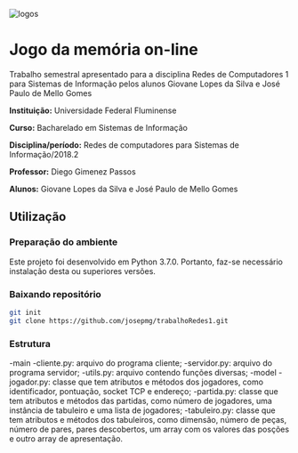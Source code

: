 ![logos](http://www.professores.uff.br/kowada/wp-content/uploads/sites/63/2017/08/UFF-IC-logos.png)
# Jogo da memória on-line
Trabalho semestral apresentado para a disciplina Redes de Computadores 1 para Sistemas de Informação pelos alunos Giovane Lopes da Silva e José Paulo de Mello Gomes

**Instituição:** Universidade Federal Fluminense

**Curso:** Bacharelado em Sistemas de Informação

**Disciplina/período:** Redes de computadores para Sistemas de Informação/2018.2

**Professor:** Diego Gimenez Passos

**Alunos:** Giovane Lopes da Silva e José Paulo de Mello Gomes

## Utilização
### Preparação do ambiente
Este projeto foi desenvolvido em Python 3.7.0. Portanto, faz-se necessário instalação desta ou superiores versões.
### Baixando repositório
```bash
git init
git clone https://github.com/josepmg/trabalhoRedes1.git
```
### Estrutura
-main
 -cliente.py: arquivo do programa cliente;
 -servidor.py: arquivo do programa servidor;
 -utils.py: arquivo contendo funções diversas;
-model
 -jogador.py: classe que tem atributos e métodos dos jogadores, como identificador, pontuação, socket TCP e endereço;
 -partida.py: classe que tem atributos e métodos das partidas, como número de jogadores, uma instância de tabuleiro e uma lista de jogadores;
 -tabuleiro.py: classe que tem atributos e métodos dos tabuleiros, como dimensão, número de peças, número de pares, pares descobertos, um array com os valores das posções e outro array de apresentação.
